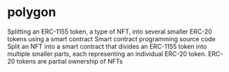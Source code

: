 # polygon
Splitting an ERC-1155 token, a type of NFT, into several smaller ERC-20 tokens using a smart contract Smart contract programming source code
Split an NFT into a smart contract that divides an ERC-1155 token into multiple smaller parts, each representing an individual ERC-20 token.
  ERC-20 tokens are partial ownership of NFTs

